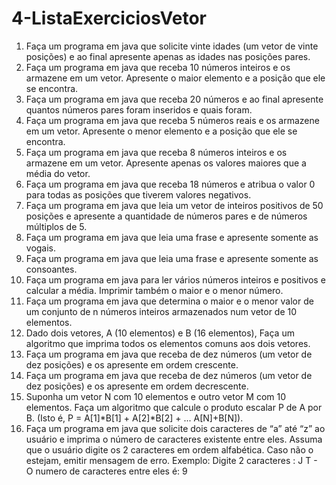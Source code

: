 # 4-ListaExerciciosVetor
1. Faça um programa em java que solicite vinte idades (um vetor de vinte posições) e ao final apresente apenas as idades nas posições pares.
2. Faça um programa em java que receba 10 números inteiros e os armazene em um vetor. Apresente o maior elemento e a posição que ele se encontra.
3. Faça um programa em java que receba 20 números e ao final apresente quantos números pares foram inseridos e quais foram.
4. Faça um programa em java que receba 5 números reais e os armazene em um vetor. Apresente o menor elemento e a posição que ele se encontra.
5. Faça um programa em java que receba 8 números inteiros e os armazene em um vetor. Apresente apenas os valores maiores que a média do vetor.
6. Faça um programa em java que receba 18 números e atribua o valor 0 para todas as posições que tiverem valores negativos.
7. Faça um programa em java que leia um vetor de inteiros positivos de 50 posições e apresente a quantidade de números pares e de números múltiplos de 5.
8. Faça um programa em java que leia uma frase e apresente somente as vogais.
9. Faça um programa em java que leia uma frase e apresente somente as consoantes.
10. Faça um programa em java para ler vários números inteiros e positivos e calcular a média. Imprimir também o maior e o menor número.
11. Faça um programa em java que determina o maior e o menor valor de um conjunto de n números inteiros armazenados num vetor de 10 elementos.
12. Dado dois vetores, A (10 elementos) e B (16 elementos), Faça um algoritmo que imprima todos os elementos comuns aos dois vetores.
13. Faça um programa em java que receba de dez números (um vetor de dez posições) e os apresente em ordem crescente.
14. Faça um programa em java que receba de dez números (um vetor de dez posições) e os apresente em ordem decrescente.
15. Suponha um vetor N com 10 elementos e outro vetor M com 10 elementos. Faça um algoritmo que calcule o produto escalar P de A por B. (Isto é, P = A[1]*B[1] + A[2]*B[2] + ... A[N]+B[N]).
16. Faça um programa em java que solicite dois caracteres de “a” até “z” ao usuário e imprima o número de caracteres existente entre eles. Assuma que o usuário digite os 2 caracteres em ordem alfabética. Caso não o estejam, emitir mensagem de erro.
Exemplo:
Digite 2 caracteres : J T - O numero de caracteres entre eles é: 9
